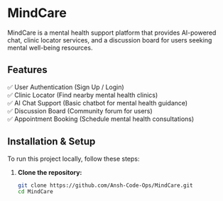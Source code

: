 # MindCare  
MindCare is a mental health support platform that provides AI-powered chat, clinic locator services, and a discussion board for users seeking mental well-being resources.  

## Features  
✅ User Authentication (Sign Up / Login)  
✅ Clinic Locator (Find nearby mental health clinics)  
✅ AI Chat Support (Basic chatbot for mental health guidance)  
✅ Discussion Board (Community forum for users)  
✅ Appointment Booking (Schedule mental health consultations)  

## Installation & Setup  
To run this project locally, follow these steps:  

1. **Clone the repository:**  
   ```sh
   git clone https://github.com/Ansh-Code-Ops/MindCare.git
   cd MindCare
